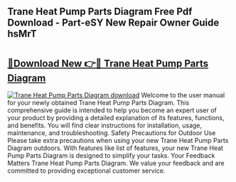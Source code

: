 ## Trane Heat Pump Parts Diagram Free Pdf Download - Part-eSY New Repair Owner Guide hsMrT

# <h2><a href="http://dfkz9v.blite.top/?on=Trane+Heat+Pump+Parts+Diagram">🔗Download New 👉🔴 Trane Heat Pump Parts Diagram</a></h2>

[![Trane Heat Pump Parts Diagram download](https://i.imgur.com/lujVjoI.png)](http://dfkz9v.blite.top/?on=Trane+Heat+Pump+Parts+Diagram)
Welcome to the user manual for your newly obtained Trane Heat Pump Parts Diagram. This comprehensive guide is intended to help you become an expert user of your product by providing a detailed explanation of its features, functions, and benefits. You will find clear instructions for installation, usage, maintenance, and troubleshooting. Safety Precautions for Outdoor Use Please take extra precautions when using your new Trane Heat Pump Parts Diagram outdoors. With features like list of features, your new Trane Heat Pump Parts Diagram is designed to simplify your tasks. Your Feedback Matters Trane Heat Pump Parts Diagram. We value your feedback and are committed to providing exceptional customer service.
